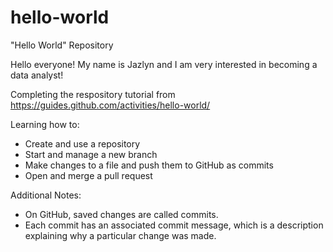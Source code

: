 # hello-world
"Hello World" Repository

Hello everyone! My name is Jazlyn and I am very interested in becoming a data analyst!

Completing the respository tutorial from https://guides.github.com/activities/hello-world/

Learning how to:
- Create and use a repository
- Start and manage a new branch
- Make changes to a file and push them to GitHub as commits
- Open and merge a pull request

Additional Notes:
- On GitHub, saved changes are called commits. 
- Each commit has an associated commit message, which is a description explaining why a particular change was made.
